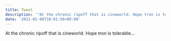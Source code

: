 ```yaml
---
title: Tweet
description: '"At the chronic ripoff that is cineworld. Hope tron is tolerable..."'
date: '2011-01-08T18:01:56+00:00'
---
```

At the chronic ripoff that is cineworld. Hope tron is tolerable...
